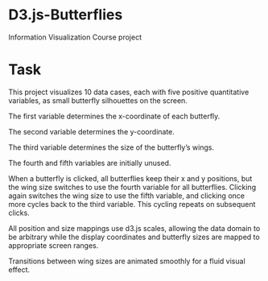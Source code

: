 # D3.js-Butterflies
Information Visualization Course project

# Task
This project visualizes 10 data cases, each with five positive quantitative variables, as small butterfly silhouettes on the screen.

The first variable determines the x-coordinate of each butterfly.

The second variable determines the y-coordinate.

The third variable determines the size of the butterfly’s wings.

The fourth and fifth variables are initially unused.

When a butterfly is clicked, all butterflies keep their x and y positions, but the wing size switches to use the fourth variable for all butterflies. Clicking again switches the wing size to use the fifth variable, and clicking once more cycles back to the third variable. This cycling repeats on subsequent clicks.

All position and size mappings use d3.js scales, allowing the data domain to be arbitrary while the display coordinates and butterfly sizes are mapped to appropriate screen ranges.

Transitions between wing sizes are animated smoothly for a fluid visual effect.

